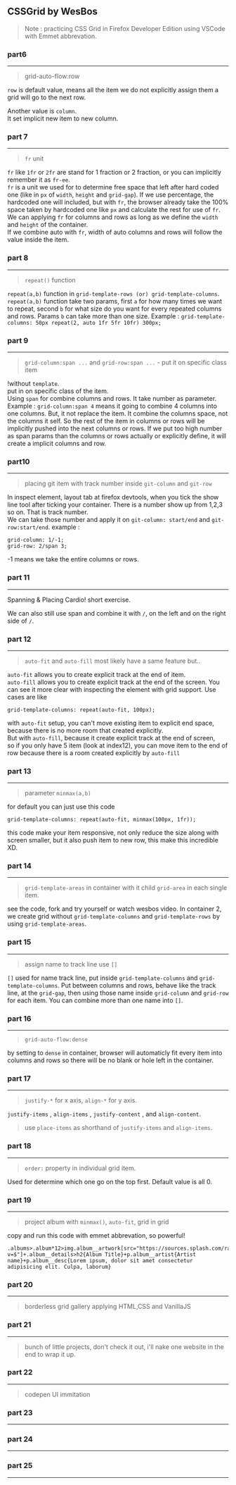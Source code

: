 ## CSSGrid by WesBos

> Note : practicing CSS Grid in Firefox Developer Edition using VSCode with Emmet abbrevation.

### part6

---

> grid-auto-flow:row

`row` is default value, means all the item we do not explicitly assign them a grid will go to the next row.

Another value is `column`.<br /> It set implicit new item to new column.

### part 7

---

> `fr` unit

`fr` like `1fr` or `2fr` are stand for 1 fraction or 2 fraction, or you can implicitly remember it as `fr-ee`. <br />
`fr` is a unit we used for to determine free space that left after hard coded one (like in `px` of `width`, `height` and `grid-gap`). If we use percentage, the hardcoded one will included, but with `fr`, the browser already take the 100% space taken by hardcoded one like `px` and calculate the rest for use of `fr`. <br />
We can applying `fr` for columns and rows as long as we define the `width` and `height` of the container. <br />
If we combine auto with `fr`, width of auto columns and rows will follow the value inside the item.

### part 8

---

> `repeat()` function

`repeat(a,b)` function in `grid-template-rows (or) grid-template-columns`. <br/>
`repeat(a,b)` function take two params, first `a` for how many times we want to repeat, second `b` for what size do you want for every repeated columns and rows. Params `b` can take more than one size. Example : `grid-template-columns: 50px repeat(2, auto 1fr 5fr 10fr) 300px;`

### part 9

---

> `grid-column:span ...` and `grid-row:span ...` - put it on specific class item

!without `template`. <br/>
put in on specific class of the item. <br/>
Using `span` for combine columns and rows. It take number as parameter. Example : `grid-column:span 4` means it going to combine 4 columns into one columns. But, it not replace the item. It combine the columns space, not the columns it self. So the rest of the item in columns or rows will be implicitly pushed into the next columns or rows. If we put too high number as span params than the columns or rows actually or explicitly define, it will create a implicit columns and row.

### part10

---

> placing git item with track number inside `git-column` and `git-row`

In inspect element, layout tab at firefox devtools, when you tick the show line tool after ticking your container. There is a number show up from 1,2,3 so on. That is track number. <br/>
We can take those number and apply it on `git-column: start/end` and `git-row:start/end`.
example :

```
grid-column: 1/-1;
grid-row: 2/span 3;
```

-1 means we take the entire columns or rows.

### part 11

---

Spanning & Placing Cardio! short exercise.

We can also still use span and combine it with `/`, on the left and on the right side of `/`.

### part 12

---

> `auto-fit` and `auto-fill` most likely have a same feature but..

`auto-fit` allows you to create explicit track at the end of item. <br/>
`auto-fill` allows you to create explicit track at the end of the screen. You can see it more clear with inspecting the element with grid support. Use cases are like

```
grid-template-columns: repeat(auto-fit, 100px);
```

with `auto-fit` setup, you can't move existing item to explicit end space, because there is no more room that created explicitly. <br/> But with `auto-fill`, because it create explicit track at the end of screen, <br/> so if you only have 5 item (look at index12), you can move item to the end of row because there is a room created explicitly by `auto-fill`

### part 13

---

> parameter `minmax(a,b)`

for default you can just use this code

```
grid-template-columns: repeat(auto-fit, minmax(100px, 1fr));
```

this code make your item responsive, not only reduce the size along with screen smaller, but it also push item to new row, this make this incredible XD.

### part 14

---

> `grid-template-areas` in container with it child `grid-area` in each single item.

see the code, fork and try yourself or watch wesbos video. In container 2, we create grid without `grid-template-columns` and `grid-template-rows` by using `grid-template-areas`.

### part 15

---

> assign name to track line use `[]`

`[]` used for name track line, put inside `grid-template-columns` and `grid-template-columns`.
Put between columns and rows, behave like the track line, at the `grid-gap`, then using those name inside `grid-column` and `grid-row` for each item. You can combine more than one name into `[]`.

### part 16

---

> `grid-auto-flow:dense`

by setting to `dense` in container, browser will automaticly fit every item into columns and rows so there will be no blank or hole left in the container.

### part 17

---

> `justify-*` for x axis, `align-*` for y axis.

`justify-items` , `align-items` , `justify-content` , and `align-content`.

> use `place-items` as shorthand of `justify-items` and `align-items`.

### part 18

---

> `order:` property in individual grid item.

Used for determine which one go on the top first. Default value is all 0.

### part 19

---

> project album with `minmax()`, `auto-fit`, grid in grid

copy and run this code with emmet abbrevation, so powerful!

```
.albums>.album*12>img.album__artwork[src="https://sources.splash.com/random/300x300?v=$"]+.album__details>h2{Album Title}+p.album__artist{Artist name}+p.album__desc{Lorem ipsum, dolor sit amet consectetur adipisicing elit. Culpa, laborum}
```

### part 20

---

> borderless grid gallery
> applying HTML,CSS and VanillaJS

### part 21

---

> bunch of little projects, don't check it out, i'll nake one website in the end to wrap it up.

### part 22

---

> codepen UI immitation

### part 23

---

### part 24

---

### part 25

---
